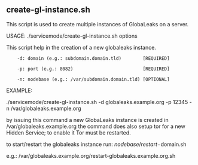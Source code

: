 ## create-gl-instance.sh

This script is used to create multiple instances of GlobaLeaks on a server.

USAGE: ./servicemode/create-gl-instance.sh options

   This script help in the creation of a new globaleaks instance.

        -d: domain (e.g.: subdomain.domain.tld)        [REQUIRED]

        -p: port (e.g.: 8082)                          [REQUIRED]

        -n: nodebase (e.g.: /var/subdomain.domain.tld) [OPTIONAL]


EXAMPLE:

   ./servicemode/create-gl-instance.sh -d globaleaks.example.org -p 12345 -n /var/globaleaks.example.org

   by issuing this command a new GlobaLeaks instance is created in /var/globaleaks.example.org
   the command does also setup tor for a new Hidden Service; to enable it Tor must be restarted.


   to start/restart the globaleaks instance run: $nodebase/restart-$domain.sh

   e.g.: /var/globaleaks.example.org/restart-globaleaks.example.org.sh
